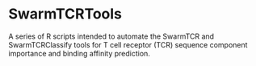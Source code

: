 # SwarmTCRTools
A series of R scripts intended to automate the SwarmTCR and SwarmTCRClassify tools for T cell receptor (TCR) sequence component importance and binding affinity prediction.
